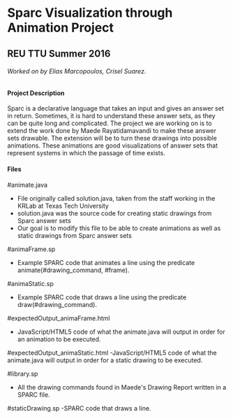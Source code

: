# Sparc Visualization through Animation Project
## REU TTU Summer 2016
###### Worked on by Elias Marcopoulos, Crisel Suarez.

#### Project Description
Sparc is a declarative language that takes an input and gives an answer set in return. Sometimes, it is hard to understand these answer sets, as they can be quite long and complicated. The project we are working on is to extend the work done by Maede Rayatidamavandi to make these answer sets drawable. The extension will be to turn these drawings into possible animations. These animations are good visualizations of answer sets that represent systems in which the passage of time exists.

#### Files
#animate.java
- File originally called solution.java, taken from the staff working in the KRLab at Texas Tech University
- solution.java was the source code for creating static drawings from Sparc answer sets
- Our goal is to modify this file to be able to create animations as well as static drawings from Sparc answer sets

#animaFrame.sp
- Example SPARC code that animates a line using the predicate animate(#drawing_command, #frame).

#animaStatic.sp
- Example SPARC code that draws a line using the predicate draw(#drawing_command).

#expectedOutput_animaFrame.html
- JavaScript/HTML5 code of what the animate.java will output in order for an animation to be executed. 

#expectedOutput_animaStatic.html
-JavaScript/HTML5 code of what the animate.java will output in order for a static drawing to be executed.

#library.sp
- All the drawing commands found in Maede's Drawing Report written in a SPARC file.

#staticDrawing.sp
-SPARC code that draws a line. 
